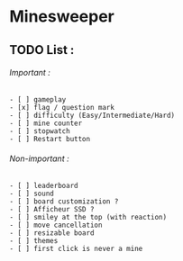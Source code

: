 # Minesweeper

## TODO List :
  ###### Important :
    - [ ] gameplay
    - [x] flag / question mark
    - [ ] difficulty (Easy/Intermediate/Hard)
    - [ ] mine counter
    - [ ] stopwatch
    - [ ] Restart button
  ###### Non-important :
    - [ ] leaderboard
    - [ ] sound
    - [ ] board customization ?
    - [ ] Afficheur SSD ?
    - [ ] smiley at the top (with reaction)
    - [ ] move cancellation
    - [ ] resizable board
    - [ ] themes
    - [ ] first click is never a mine